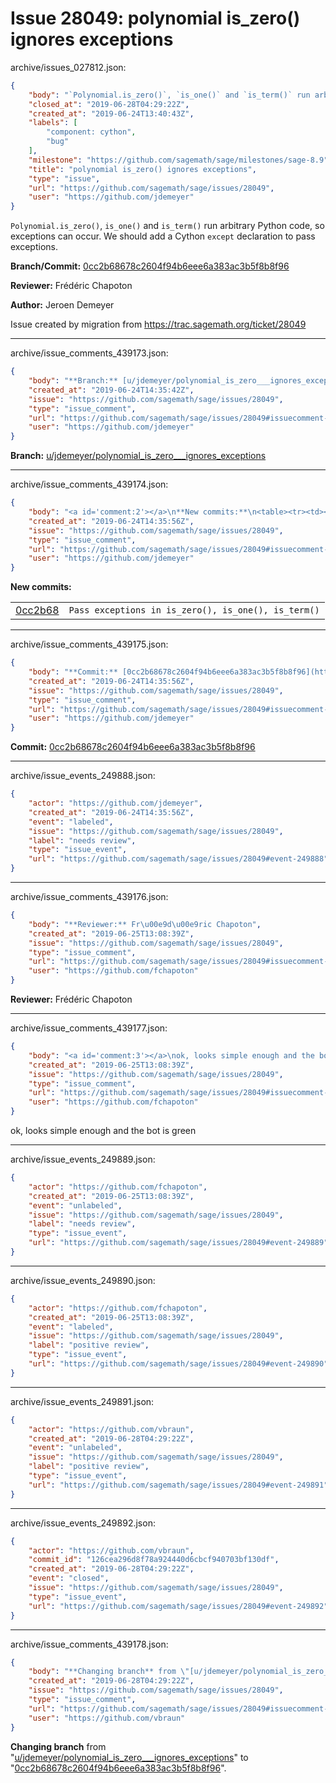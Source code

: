 # Issue 28049: polynomial is_zero() ignores exceptions

archive/issues_027812.json:
```json
{
    "body": "`Polynomial.is_zero()`, `is_one()` and `is_term()` run arbitrary Python code, so exceptions can occur. We should add a Cython `except` declaration to pass exceptions.\n\n**Branch/Commit:** [0cc2b68678c2604f94b6eee6a383ac3b5f8b8f96](https://github.com/sagemath/sagetrac-mirror/commit/0cc2b68678c2604f94b6eee6a383ac3b5f8b8f96)\n\n**Reviewer:** Fr\u00e9d\u00e9ric Chapoton\n\n**Author:** Jeroen Demeyer\n\nIssue created by migration from https://trac.sagemath.org/ticket/28049\n\n",
    "closed_at": "2019-06-28T04:29:22Z",
    "created_at": "2019-06-24T13:40:43Z",
    "labels": [
        "component: cython",
        "bug"
    ],
    "milestone": "https://github.com/sagemath/sage/milestones/sage-8.9",
    "title": "polynomial is_zero() ignores exceptions",
    "type": "issue",
    "url": "https://github.com/sagemath/sage/issues/28049",
    "user": "https://github.com/jdemeyer"
}
```
`Polynomial.is_zero()`, `is_one()` and `is_term()` run arbitrary Python code, so exceptions can occur. We should add a Cython `except` declaration to pass exceptions.

**Branch/Commit:** [0cc2b68678c2604f94b6eee6a383ac3b5f8b8f96](https://github.com/sagemath/sagetrac-mirror/commit/0cc2b68678c2604f94b6eee6a383ac3b5f8b8f96)

**Reviewer:** Frédéric Chapoton

**Author:** Jeroen Demeyer

Issue created by migration from https://trac.sagemath.org/ticket/28049





---

archive/issue_comments_439173.json:
```json
{
    "body": "**Branch:** [u/jdemeyer/polynomial_is_zero___ignores_exceptions](https://github.com/sagemath/sagetrac-mirror/tree/u/jdemeyer/polynomial_is_zero___ignores_exceptions)",
    "created_at": "2019-06-24T14:35:42Z",
    "issue": "https://github.com/sagemath/sage/issues/28049",
    "type": "issue_comment",
    "url": "https://github.com/sagemath/sage/issues/28049#issuecomment-439173",
    "user": "https://github.com/jdemeyer"
}
```

**Branch:** [u/jdemeyer/polynomial_is_zero___ignores_exceptions](https://github.com/sagemath/sagetrac-mirror/tree/u/jdemeyer/polynomial_is_zero___ignores_exceptions)



---

archive/issue_comments_439174.json:
```json
{
    "body": "<a id='comment:2'></a>\n**New commits:**\n<table><tr><td><a href=\"https://github.com/sagemath/sagetrac-mirror/commit/0cc2b68678c2604f94b6eee6a383ac3b5f8b8f96\">0cc2b68</a></td><td><code>Pass exceptions in is_zero(), is_one(), is_term()</code></td></tr></table>\n",
    "created_at": "2019-06-24T14:35:56Z",
    "issue": "https://github.com/sagemath/sage/issues/28049",
    "type": "issue_comment",
    "url": "https://github.com/sagemath/sage/issues/28049#issuecomment-439174",
    "user": "https://github.com/jdemeyer"
}
```

<a id='comment:2'></a>
**New commits:**
<table><tr><td><a href="https://github.com/sagemath/sagetrac-mirror/commit/0cc2b68678c2604f94b6eee6a383ac3b5f8b8f96">0cc2b68</a></td><td><code>Pass exceptions in is_zero(), is_one(), is_term()</code></td></tr></table>




---

archive/issue_comments_439175.json:
```json
{
    "body": "**Commit:** [0cc2b68678c2604f94b6eee6a383ac3b5f8b8f96](https://github.com/sagemath/sagetrac-mirror/commit/0cc2b68678c2604f94b6eee6a383ac3b5f8b8f96)",
    "created_at": "2019-06-24T14:35:56Z",
    "issue": "https://github.com/sagemath/sage/issues/28049",
    "type": "issue_comment",
    "url": "https://github.com/sagemath/sage/issues/28049#issuecomment-439175",
    "user": "https://github.com/jdemeyer"
}
```

**Commit:** [0cc2b68678c2604f94b6eee6a383ac3b5f8b8f96](https://github.com/sagemath/sagetrac-mirror/commit/0cc2b68678c2604f94b6eee6a383ac3b5f8b8f96)



---

archive/issue_events_249888.json:
```json
{
    "actor": "https://github.com/jdemeyer",
    "created_at": "2019-06-24T14:35:56Z",
    "event": "labeled",
    "issue": "https://github.com/sagemath/sage/issues/28049",
    "label": "needs review",
    "type": "issue_event",
    "url": "https://github.com/sagemath/sage/issues/28049#event-249888"
}
```



---

archive/issue_comments_439176.json:
```json
{
    "body": "**Reviewer:** Fr\u00e9d\u00e9ric Chapoton",
    "created_at": "2019-06-25T13:08:39Z",
    "issue": "https://github.com/sagemath/sage/issues/28049",
    "type": "issue_comment",
    "url": "https://github.com/sagemath/sage/issues/28049#issuecomment-439176",
    "user": "https://github.com/fchapoton"
}
```

**Reviewer:** Frédéric Chapoton



---

archive/issue_comments_439177.json:
```json
{
    "body": "<a id='comment:3'></a>\nok, looks simple enough and the bot is green",
    "created_at": "2019-06-25T13:08:39Z",
    "issue": "https://github.com/sagemath/sage/issues/28049",
    "type": "issue_comment",
    "url": "https://github.com/sagemath/sage/issues/28049#issuecomment-439177",
    "user": "https://github.com/fchapoton"
}
```

<a id='comment:3'></a>
ok, looks simple enough and the bot is green



---

archive/issue_events_249889.json:
```json
{
    "actor": "https://github.com/fchapoton",
    "created_at": "2019-06-25T13:08:39Z",
    "event": "unlabeled",
    "issue": "https://github.com/sagemath/sage/issues/28049",
    "label": "needs review",
    "type": "issue_event",
    "url": "https://github.com/sagemath/sage/issues/28049#event-249889"
}
```



---

archive/issue_events_249890.json:
```json
{
    "actor": "https://github.com/fchapoton",
    "created_at": "2019-06-25T13:08:39Z",
    "event": "labeled",
    "issue": "https://github.com/sagemath/sage/issues/28049",
    "label": "positive review",
    "type": "issue_event",
    "url": "https://github.com/sagemath/sage/issues/28049#event-249890"
}
```



---

archive/issue_events_249891.json:
```json
{
    "actor": "https://github.com/vbraun",
    "created_at": "2019-06-28T04:29:22Z",
    "event": "unlabeled",
    "issue": "https://github.com/sagemath/sage/issues/28049",
    "label": "positive review",
    "type": "issue_event",
    "url": "https://github.com/sagemath/sage/issues/28049#event-249891"
}
```



---

archive/issue_events_249892.json:
```json
{
    "actor": "https://github.com/vbraun",
    "commit_id": "126cea296d8f78a924440d6cbcf940703bf130df",
    "created_at": "2019-06-28T04:29:22Z",
    "event": "closed",
    "issue": "https://github.com/sagemath/sage/issues/28049",
    "type": "issue_event",
    "url": "https://github.com/sagemath/sage/issues/28049#event-249892"
}
```



---

archive/issue_comments_439178.json:
```json
{
    "body": "**Changing branch** from \"[u/jdemeyer/polynomial_is_zero___ignores_exceptions](https://github.com/sagemath/sagetrac-mirror/tree/u/jdemeyer/polynomial_is_zero___ignores_exceptions)\" to \"[0cc2b68678c2604f94b6eee6a383ac3b5f8b8f96](https://github.com/sagemath/sagetrac-mirror/commit/0cc2b68678c2604f94b6eee6a383ac3b5f8b8f96)\".",
    "created_at": "2019-06-28T04:29:22Z",
    "issue": "https://github.com/sagemath/sage/issues/28049",
    "type": "issue_comment",
    "url": "https://github.com/sagemath/sage/issues/28049#issuecomment-439178",
    "user": "https://github.com/vbraun"
}
```

**Changing branch** from "[u/jdemeyer/polynomial_is_zero___ignores_exceptions](https://github.com/sagemath/sagetrac-mirror/tree/u/jdemeyer/polynomial_is_zero___ignores_exceptions)" to "[0cc2b68678c2604f94b6eee6a383ac3b5f8b8f96](https://github.com/sagemath/sagetrac-mirror/commit/0cc2b68678c2604f94b6eee6a383ac3b5f8b8f96)".
